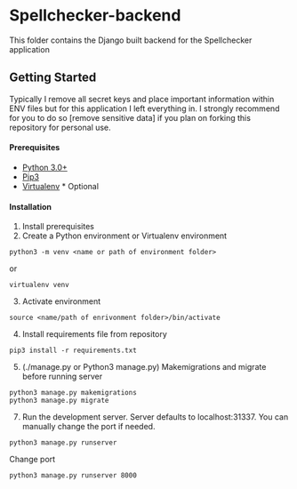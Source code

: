 # Spellchecker-backend

This folder contains the Django built backend for the Spellchecker application

## Getting Started

Typically I remove all secret keys and place important information within ENV files but for this application I left everything in. I strongly recommend for you to do so [remove sensitive data] if you plan on forking this repository for personal use.

#### Prerequisites

- [Python 3.0+](https://www.python.org/)
- [Pip3](https://pypi.org/project/pip/)
- [Virtualenv](https://virtualenv.pypa.io/en/latest/) * Optional

#### Installation

1.  Install prerequisites
2.  Create a Python environment or Virtualenv environment
```
python3 -m venv <name or path of environment folder>
```

or

```
virtualenv venv
```
3.  Activate environment
```
source <name/path of enrivonment folder>/bin/activate
```
4.  Install requirements file from repository
```
pip3 install -r requirements.txt
```
5.  (./manage.py or Python3 manage.py) Makemigrations and migrate before running server
```
python3 manage.py makemigrations
python3 manage.py migrate
```
7.  Run the development server. Server defaults to localhost:31337. You can manually change the port if needed.
```
python3 manage.py runserver
```

Change port

```
python3 manage.py runserver 8000
```